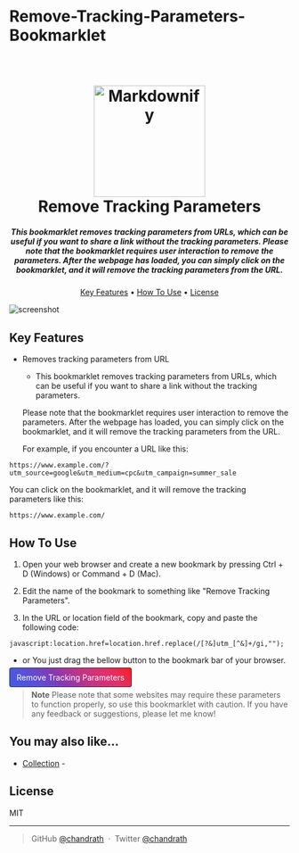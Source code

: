 # Remove-Tracking-Parameters-Bookmarklet
 
<h1 align="center">
  <br>
  <a href="https://github.com/chandrath/Remove-Tracking-Parameters-Bookmarklet"><img src="https://cdn-icons-png.flaticon.com/512/2899/2899445.png" alt="Markdownify" width="200"></a>
  <br>
  Remove Tracking Parameters
  <br>
</h1>

<h5 align="center">This bookmarklet removes tracking parameters from URLs, which can be useful if you want to share a link without the tracking parameters. Please note that the bookmarklet requires user interaction to remove the parameters. After the webpage has loaded, you can simply click on the bookmarklet, and it will remove the tracking parameters from the URL.</h5>

 

<p align="center">
  <a href="#key-features">Key Features</a> •
  <a href="#how-to-use">How To Use</a> •
  <a href="#license">License</a>
</p>

![screenshot](https://raw.githubusercontent.com/chandrath/Remove-Tracking-Parameters-Bookmarklet/src)

## Key Features

* Removes tracking parameters from URL
  - This bookmarklet removes tracking parameters from URLs, which can be useful if you want to share a link without the tracking parameters. 
  
  Please note that the bookmarklet requires user interaction to remove the parameters. After the webpage has loaded, you can simply click on the bookmarklet, and it will remove the tracking parameters from the URL.
  
  For example, if you encounter a URL like this:
```
https://www.example.com/?utm_source=google&utm_medium=cpc&utm_campaign=summer_sale
```
You can click on the bookmarklet, and it will remove the tracking parameters like this:
```
https://www.example.com/
```

## How To Use

1. Open your web browser and create a new bookmark by pressing Ctrl + D (Windows) or Command + D (Mac).

2. Edit the name of the bookmark to something like "Remove Tracking Parameters".

3. In the URL or location field of the bookmark, copy and paste the following code:

```
javascript:location.href=location.href.replace(/[?&]utm_[^&]+/gi,"");

```
- or You just drag the bellow button to the bookmark bar of your browser.

 <a href="javascript:(function(){location.href=location.href.replace(/[?&]utm_[^&]+/gi,'');})();" style="padding: 8px 12px; border: 1px solid #24292e; border-radius: 4px; background: linear-gradient(45deg, #405de6, #5851db, #833ab4, #c13584, #e1306c, #fd1d1d); color: #fff; text-decoration: none;">Remove Tracking Parameters</a>



> **Note**
> Please note that some websites may require these parameters to function properly, so use this bookmarklet with caution. If you have any feedback or suggestions, please let me know!



## You may also like...

- [Collection](https://github.com/chandrath?tab=repositories) -

## License

MIT

---

> GitHub [@chandrath](https://github.com/chandrath) &nbsp;&middot;&nbsp;
> Twitter [@chandrath](https://twitter.com/chandrath)

